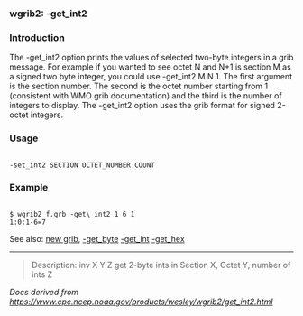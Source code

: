 
### wgrib2: -get\_int2



### Introduction



The -get\_int2 option prints the values of 
selected two-byte integers in a grib message. For example if 
you wanted to see octet N and N+1 is section M as a signed
two byte integer, you could
use -get\_int2 M N 1. The first argument
is the section number. The second is the octet number starting
from 1 (consistent with WMO grib documentation) and the third is the number
of integers to display. The -get\_int2 option uses
the grib format for signed 2-octet integers.


### Usage




```

-set_int2 SECTION OCTET_NUMBER COUNT

```

### Example



```

$ wgrib2 f.grb -get\_int2 1 6 1 
1:0:1-6=7

```



See also: 
[new grib](new_grib.html),
[-get\_byte](get_byte.html)
[-get\_int](get_int.html)
[-get\_hex](get_hex.html)






----

>Description: inv   X Y Z  get 2-byte ints in Section X, Octet Y, number of ints Z

_Docs derived from <https://www.cpc.ncep.noaa.gov/products/wesley/wgrib2/get_int2.html>_